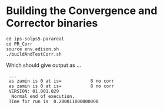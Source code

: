 # Building the Convergence and Corrector binaries
```
cd ips-solps5-parareal
cd PR_Corr
source env.edison.sh
./buildAndTestCorr.sh
```
Which should give output as ...
```
 ... 
 as zamin is 0 at is=           8 no corr
 as zamin is 0 at is=           8 no corr
 VERSION: 01.001.029
  Normal end of execution.
 Time for run is  0.200011000000000
```
